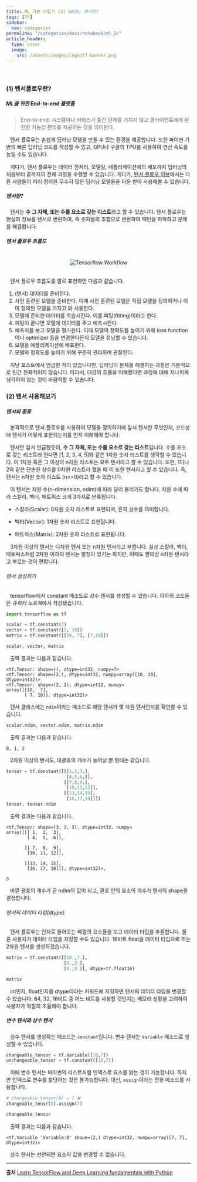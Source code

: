 ```yaml
---
title: ML 기본 다잡기 (2) &#58; 텐서란?
tags: [TF]
sidebar:
  nav: categories
permalink: "/categories/docs/notebook/ml_2/"
article_header:
  type: cover
  image:
    src: /assets/images/logo/tf-banner.png
---
```


<br/>

### (1) 텐서플로우란?

##### ML을 위한 End-to-end 플랫폼

> End-to-end: 시스템이나 서비스가 중간 단계를 거치지 않고 클라이언트에게 완전한 기능상 편의를 제공하는 것을 의미한다.

&ensp; 텐서 플로우는 손쉽게 딥러닝 모델을 만들 수 있는 환경을 제공합니다. 또한 파이썬 기반의 빠른 딥러닝 코드를 작성할 수 있고, GPU나 구글의 TPU를 사용하여 연산 속도를 높일 수도 있습니다.

&ensp; 게다가, 텐서 플로우는 데이터 전처리, 모델링, 애플리케이션에의 배포까지 딥러닝의 처음부터 끝까지의 전체 과정을 수행할 수 있습니다. 게다가, [텐서 플로우 허브](https://www.tensorflow.org/hub?hl=ko)에서는 다른 사람들이 미리 정의한 무수히 많은 딥러닝 모델들을 다운 받아 사용해볼 수 있습니다.

##### 텐서란?

&ensp; 텐서는 **수 그 자체, 또는 수를 요소로 갖는 리스트**라고 할 수 있습니다. 텐서 플로우는 현실의 정보를 텐서로 변환하여, 즉 숫자들의 조합으로 변환하여 패턴을 파악하고 문제를 해결합니다.

##### 텐서 플로우 흐름도

<br/>

<div align="center">
<img src="https://cloud.google.com/static/ai-platform/images/ml-workflow.svg?hl=ko" alt="Tensorflow Workflow"/>
</div>

<br/>

&ensp; 텐서 플로우 흐름도를 말로 표현하면 다음과 같습니다.

1. (텐서) 데이터를 준비한다.
2. 사전 훈련된 모델을 준비한다. 이때 사전 훈련된 모델은 직접 모델을 정의하거나 이미 정의된 모델을 가지고 와 사용한다.
3. 모델에 준비한 데이터를 학습시킨다. 이를 피팅(fitting)이라고 한다.
4. 피팅이 끝나면 모델에 데이터를 주고 예측시킨다.
5. 예측치를 보고 모델을 평가한다. 이때 모델의 정확도를 높이기 위해 loss function이나 optimizer 등을 변경한다든지 모델을 튜닝할 수 있습니다.
6. 모델을 애플리케이션에 배포한다.
7. 모델의 정확도를 높이기 위해 꾸준히 관리하며 관찰한다.

&ensp; 지난 포스트에서 언급한 적이 있습니다만, 딥러닝이 문제를 해결하는 과정은 기본적으로 인간 친화적이지 않습니다. 따라서, 대강의 흐름을 이해했다면 과정에 대해 지나치게 생각하지 않는 것이 바람직할 수 있습니다.

### (2) 텐서 사용해보기

##### 텐서의 종류

&ensp; 본격적으로 텐서 플로우를 사용하여 모델을 정의하기에 앞서 텐서란 무엇인지, 코드상에 텐서가 어떻게 표현되는지를 먼저 이해해야 합니다.

&ensp; 텐서란 앞서 언급했듯이, **수 그 자체, 또는 수를 요소로 갖는 리스트**입니다. 수를 요소로 갖는 리스트라 한다면 [1, 2, 3, 4, 5]와 같은 1차원 숫자 리스트를 생각할 수 있습니다. 이 1차원 혹은 그 이상의 n차원 리스트는 모두 텐서라고 할 수 있습니다. 또한, 1이나 2와 같은 단순한 상수를 0차원 리스트라 했을 때 이 또한 텐서라고 할 수 있습니다. 즉, 텐서는 n차원 숫자 리스트 (n>=0)라고 할 수 있습니다.

&ensp; 이 텐서는 차원 수(n-dimension, ndim)에 따라 달리 불리기도 합니다. 차원 수에 따라 스칼라, 벡터, 매트릭스 크게 3가지로 분류됩니다.

- 스칼라(Scalar): 0차원 숫자 리스트로 표현되며, 흔히 상수를 의미합니다.

- 벡터(Vector): 1차원 숫자 리스트로 표현됩니다.

- 매트릭스(Matrix): 2차원 숫자 리스트로 표현됩니다.

&ensp; 3차원 이상의 텐서는 다차원 텐서 또는 n차원 텐서라고 부릅니다. 실상 스칼라, 벡터, 매트릭스처럼 2차원 이하의 텐서는 별칭이 있기는 하지만, 이때도 편의상 n차원 텐서라고 부르는 것이 편합니다.

###### 텐서 생성하기

&ensp; tensorflow에서 constant 메소드로 상수 텐서를 생성할 수 있습니다. 이하의 코드들은 *쥬피터 노트북*에서 작성됐습니다.

```python
import tensorflow as tf

scalar = tf.constant(7)
vector = tf.constant([5, 10])
matrix = tf.constant([[10, 7], [7,10]])

scalar, vector, matrix
```

&ensp; 출력 결과는 다음과 같습니다.

```
<tf.Tensor: shape=(), dtype=int32, numpy=7>
<tf.Tensor: shape=(2,), dtype=int32, numpy=array([10, 10], dtype=int32)>
<tf.Tensor: shape=(2, 2), dtype=int32, numpy=
array([[10,  7],
       [ 7, 10]], dtype=int32)>
```

&ensp; 텐서 클래스에는 `ndim`이라는 메소드로 해당 텐서가 몇 차원 텐서인지를 확인할 수 있습니다.

```python
scalar.ndim, vector.ndim, matrix.ndim
```

&ensp; 출력 결과는 다음과 같습니다.

```
0, 1, 2
```

&ensp; 2차원 이상의 텐서도, 대괄호의 개수가 늘어날 뿐 형태는 같습니다.

```python
tensor = tf.constant([[[1,2,3,],
                       [4,5,6,]],
                      [[7,8,9,],
                       [10,11,12]],
                      [[13,14,15],
                       [16,17,18]]])
tensor, tensor.ndim
```

&ensp; 출력 결과는 다음과 같습니다.

```
<tf.Tensor: shape=(3, 2, 3), dtype=int32, numpy=
array([[[ 1,  2,  3],
        [ 4,  5,  6]],

       [[ 7,  8,  9],
        [10, 11, 12]],

       [[13, 14, 15],
        [16, 17, 18]]], dtype=int32)>,

3
```

&ensp; 바깥 괄호의 개수가 곧 ndim의 값이 되고, 괄호 안의 요소의 개수가 텐서의 shape을 결정합니다.

###### 텐서의 데이터 타입(dtype)

&ensp; 텐서 플로우는 인자로 들어오는 배열의 요소들을 보고 데이터 타입을 추론합니다. 물론 사용자가 데이터 타입을 지정할 수도 있습니다. 16비트 float을 데이터 타입으로 하는 2차원 텐서를 생성하겠습니다.

```python
matrix = tf.constant([[10.,7.],
                      [3.,2.],
                      [8.,9.]], dtype=tf.float16)

matrix
```

&ensp; int인지, float인지를 dtype이라는 키워드에 지정하면 텐서의 데이터 타입을 변경할 수 있습니다. 64, 32, 16비트 중 어느 비트를 사용할 것인지는 메모리 상황을 고려하여 사용자가 적절히 조율해야 합니다.

##### 변수 텐서와 상수 텐서

&ensp; 상수 텐서를 생성하는 메소드는 `constant`입니다. 변수 텐서는 `Variable` 메소드로 생성할 수 있습니다.

```python
changeable_tensor = tf.Variable([10,7])
unchangeable_tensor = tf.constant([10,7])
```

&ensp; 이때 변수 텐서는 파이썬의 리스트처럼 인덱스로 요소를 읽는 것이 가능합니다. 하지만 인덱스로 변수를 할당하는 것은 불가능합니다. 대신, `assign`이라는 전용 메소드를 사용합니다.

```python
# changeable_tensor[0] = 7 ❌
changeable_tensr[0].assign(7)

changeable_tensor
```

&ensp; 출력 결과는 다음과 같습니다.

```
<tf.Variable 'Variable:0' shape=(2,) dtype=int32, numpy=array([7, 7], dtype=int32)>
```

&ensp; 상수 텐서는 선언되면 요소의 값을 변경할 수 없습니다.

---

**출처**
[Learn TensorFlow and Deep Learning fundamentals with Python](https://www.youtube.com/watch?v=tpCFfeUEGs8&list=LL&index=26)
